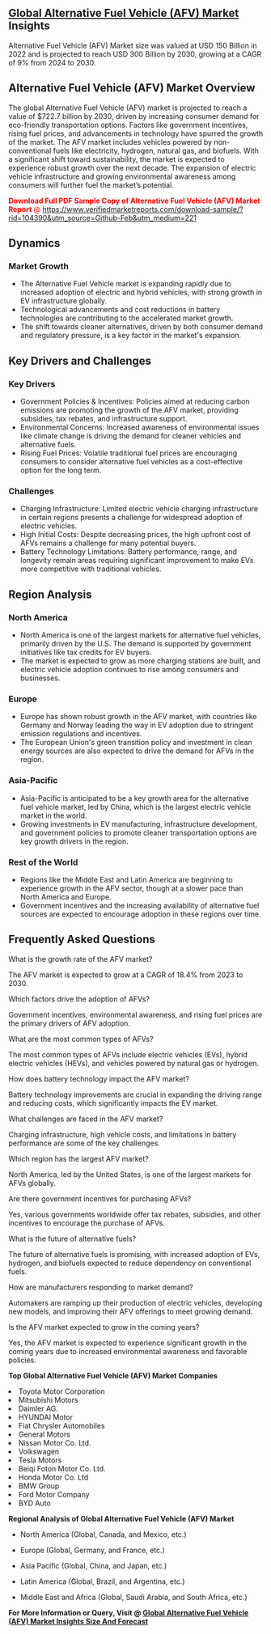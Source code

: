 <h2><a href="https://www.verifiedmarketreports.com/download-sample/?rid=104390&amp;utm_source=Github&amp;utm_medium=221" target="_blank">Global Alternative Fuel Vehicle (AFV) Market</a> Insights</h2><p>Alternative Fuel Vehicle (AFV) Market size was valued at USD 150 Billion in 2022 and is projected to reach USD 300 Billion by 2030, growing at a CAGR of 9% from 2024 to 2030.</p><p> <h2>Alternative Fuel Vehicle (AFV) Market Overview</h2> <p>The global Alternative Fuel Vehicle (AFV) market is projected to reach a value of $722.7 billion by 2030, driven by increasing consumer demand for eco-friendly transportation options. Factors like government incentives, rising fuel prices, and advancements in technology have spurred the growth of the market. The AFV market includes vehicles powered by non-conventional fuels like electricity, hydrogen, natural gas, and biofuels. With a significant shift toward sustainability, the market is expected to experience robust growth over the next decade. The expansion of electric vehicle infrastructure and growing environmental awareness among consumers will further fuel the market’s potential.</p> <p><p><span class=""><span style="color: #ff0000;"><strong>Download Full PDF Sample Copy of Alternative Fuel Vehicle (AFV) Market Report</strong> @ </span><a href="https://www.verifiedmarketreports.com/download-sample/?rid=104390&amp;utm_source=Github-Feb&amp;utm_medium=221" target="_blank">https://www.verifiedmarketreports.com/download-sample/?rid=104390&amp;utm_source=Github-Feb&amp;utm_medium=221</a></span></p></p> <h2>Dynamics</h2> <h3>Market Growth</h3> <ul> <li>The Alternative Fuel Vehicle market is expanding rapidly due to increased adoption of electric and hybrid vehicles, with strong growth in EV infrastructure globally.</li> <li>Technological advancements and cost reductions in battery technologies are contributing to the accelerated market growth.</li> <li>The shift towards cleaner alternatives, driven by both consumer demand and regulatory pressure, is a key factor in the market's expansion.</li> </ul> <h2>Key Drivers and Challenges</h2> <h3>Key Drivers</h3> <ul> <li>Government Policies & Incentives: Policies aimed at reducing carbon emissions are promoting the growth of the AFV market, providing subsidies, tax rebates, and infrastructure support.</li> <li>Environmental Concerns: Increased awareness of environmental issues like climate change is driving the demand for cleaner vehicles and alternative fuels.</li> <li>Rising Fuel Prices: Volatile traditional fuel prices are encouraging consumers to consider alternative fuel vehicles as a cost-effective option for the long term.</li> </ul> <h3>Challenges</h3> <ul> <li>Charging Infrastructure: Limited electric vehicle charging infrastructure in certain regions presents a challenge for widespread adoption of electric vehicles.</li> <li>High Initial Costs: Despite decreasing prices, the high upfront cost of AFVs remains a challenge for many potential buyers.</li> <li>Battery Technology Limitations: Battery performance, range, and longevity remain areas requiring significant improvement to make EVs more competitive with traditional vehicles.</li> </ul> <h2>Region Analysis</h2> <h3>North America</h3> <ul> <li>North America is one of the largest markets for alternative fuel vehicles, primarily driven by the U.S. The demand is supported by government initiatives like tax credits for EV buyers.</li> <li>The market is expected to grow as more charging stations are built, and electric vehicle adoption continues to rise among consumers and businesses.</li> </ul> <h3>Europe</h3> <ul> <li>Europe has shown robust growth in the AFV market, with countries like Germany and Norway leading the way in EV adoption due to stringent emission regulations and incentives.</li> <li>The European Union's green transition policy and investment in clean energy sources are also expected to drive the demand for AFVs in the region.</li> </ul> <h3>Asia-Pacific</h3> <ul> <li>Asia-Pacific is anticipated to be a key growth area for the alternative fuel vehicle market, led by China, which is the largest electric vehicle market in the world.</li> <li>Growing investments in EV manufacturing, infrastructure development, and government policies to promote cleaner transportation options are key growth drivers in the region.</li> </ul> <h3>Rest of the World</h3> <ul> <li>Regions like the Middle East and Latin America are beginning to experience growth in the AFV sector, though at a slower pace than North America and Europe.</li> <li>Government incentives and the increasing availability of alternative fuel sources are expected to encourage adoption in these regions over time.</li> </ul> <h2>Frequently Asked Questions</h2> <p>What is the growth rate of the AFV market?</p> <p>The AFV market is expected to grow at a CAGR of 18.4% from 2023 to 2030.</p> <p>Which factors drive the adoption of AFVs?</p> <p>Government incentives, environmental awareness, and rising fuel prices are the primary drivers of AFV adoption.</p> <p>What are the most common types of AFVs?</p> <p>The most common types of AFVs include electric vehicles (EVs), hybrid electric vehicles (HEVs), and vehicles powered by natural gas or hydrogen.</p> <p>How does battery technology impact the AFV market?</p> <p>Battery technology improvements are crucial in expanding the driving range and reducing costs, which significantly impacts the EV market.</p> <p>What challenges are faced in the AFV market?</p> <p>Charging infrastructure, high vehicle costs, and limitations in battery performance are some of the key challenges.</p> <p>Which region has the largest AFV market?</p> <p>North America, led by the United States, is one of the largest markets for AFVs globally.</p> <p>Are there government incentives for purchasing AFVs?</p> <p>Yes, various governments worldwide offer tax rebates, subsidies, and other incentives to encourage the purchase of AFVs.</p> <p>What is the future of alternative fuels?</p> <p>The future of alternative fuels is promising, with increased adoption of EVs, hydrogen, and biofuels expected to reduce dependency on conventional fuels.</p> <p>How are manufacturers responding to market demand?</p> <p>Automakers are ramping up their production of electric vehicles, developing new models, and improving their AFV offerings to meet growing demand.</p> <p>Is the AFV market expected to grow in the coming years?</p> <p>Yes, the AFV market is expected to experience significant growth in the coming years due to increased environmental awareness and favorable policies.</p> </p><p><strong>Top Global Alternative Fuel Vehicle (AFV) Market Companies</strong></p><div data-test-id=""><p><li>Toyota Motor Corporation</li><li> Mitsubishi Motors</li><li> Daimler AG.</li><li> HYUNDAI Motor</li><li> Fiat Chrysler Automobiles</li><li> General Motors</li><li> Nissan Motor Co. Ltd.</li><li> Volkswagen</li><li> Tesla Motors</li><li> Beiqi Foton Motor Co. Ltd.</li><li> Honda Motor Co. Ltd</li><li> BMW Group</li><li> Ford Motor Company</li><li> BYD Auto</li></p><div><strong>Regional Analysis of&nbsp;Global Alternative Fuel Vehicle (AFV) Market</strong></div><ul><li dir="ltr"><p dir="ltr">North America&nbsp;(Global, Canada, and Mexico, etc.)</p></li><li dir="ltr"><p dir="ltr">Europe (Global, Germany, and France, etc.)</p></li><li dir="ltr"><p dir="ltr">Asia Pacific&nbsp;(Global, China, and Japan, etc.)</p></li><li dir="ltr"><p dir="ltr">Latin America&nbsp;(Global, Brazil, and Argentina, etc.)</p></li><li dir="ltr">Middle East and Africa&nbsp;(Global, Saudi Arabia, and South Africa, etc.)</li></ul><p><strong>For More Information or Query, Visit @&nbsp;</strong><strong><a href="https://www.verifiedmarketreports.com/product/global-alternative-fuel-vehicle-afv-market-growth-2019-2024/?utm_source=Github&amp;utm_medium=221" target="_blank">Global Alternative Fuel Vehicle (AFV) Market Insights Size And Forecast</a></strong></p></div>
